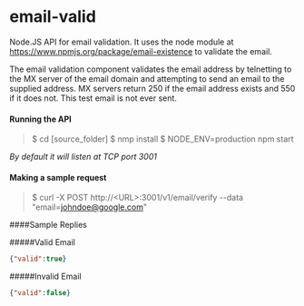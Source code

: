 email-valid
===========

Node.JS API for email validation. It uses the node module at https://www.npmjs.org/package/email-existence to validate the email.

The email validation component validates the email address by telnetting to the MX server of the email domain and attempting to send an email to the supplied address. MX servers return 250 if the email address exists and 550 if it does not. This test email is not ever sent.

#### Running the API
> $ cd [source_folder]
> $ nmp install
> $ NODE_ENV=production npm start

_By default it will listen at TCP port 3001_

#### Making a sample request
> $ curl -X POST  http://\<URL\>:3001/v1/email/verify --data "email=johndoe@google.com"

####Sample Replies

#####Valid Email
```json
{"valid":true}
```

#####Invalid Email
```json
{"valid":false}
```
